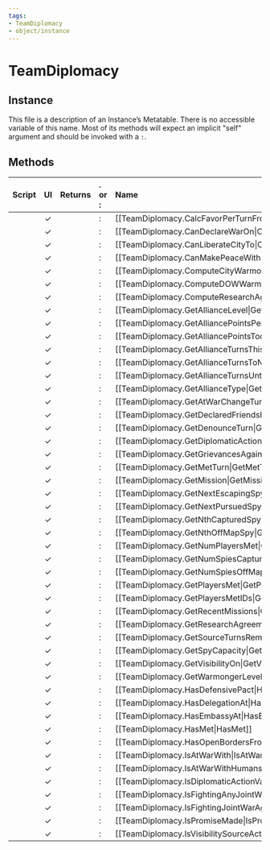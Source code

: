 ```yaml
---
tags:
- TeamDiplomacy
- object/instance
---
```

# TeamDiplomacy
## Instance
This file is a description of an Instance’s Metatable. There is no accessible variable of this name. Most of its methods will expect an implicit "self" argument and should be invoked with a `:`.

## Methods
| Script | UI  | Returns | . or : | Name | Arguments |
|:------:|:---:| -------:|:---- |:---- |:--------- |
| |✓||:|[[TeamDiplomacy.CalcFavorPerTurnFromAlliances\|CalcFavorPerTurnFromAlliances]]||
| |✓||:|[[TeamDiplomacy.CanDeclareWarOn\|CanDeclareWarOn]]||
| |✓||:|[[TeamDiplomacy.CanLiberateCityTo\|CanLiberateCityTo]]||
| |✓||:|[[TeamDiplomacy.CanMakePeaceWith\|CanMakePeaceWith]]||
| |✓||:|[[TeamDiplomacy.ComputeCityWarmongerPoints\|ComputeCityWarmongerPoints]]||
| |✓||:|[[TeamDiplomacy.ComputeDOWWarmongerPoints\|ComputeDOWWarmongerPoints]]||
| |✓||:|[[TeamDiplomacy.ComputeResearchAgreementTurns\|ComputeResearchAgreementTurns]]||
| |✓||:|[[TeamDiplomacy.GetAllianceLevel\|GetAllianceLevel]]||
| |✓||:|[[TeamDiplomacy.GetAlliancePointsPerTurn\|GetAlliancePointsPerTurn]]||
| |✓||:|[[TeamDiplomacy.GetAlliancePointsTooltip\|GetAlliancePointsTooltip]]||
| |✓||:|[[TeamDiplomacy.GetAllianceTurnsThisLevel\|GetAllianceTurnsThisLevel]]||
| |✓||:|[[TeamDiplomacy.GetAllianceTurnsToNextLevel\|GetAllianceTurnsToNextLevel]]||
| |✓||:|[[TeamDiplomacy.GetAllianceTurnsUntilExpiration\|GetAllianceTurnsUntilExpiration]]||
| |✓||:|[[TeamDiplomacy.GetAllianceType\|GetAllianceType]]||
| |✓||:|[[TeamDiplomacy.GetAtWarChangeTurn\|GetAtWarChangeTurn]]||
| |✓||:|[[TeamDiplomacy.GetDeclaredFriendshipTurn\|GetDeclaredFriendshipTurn]]||
| |✓||:|[[TeamDiplomacy.GetDenounceTurn\|GetDenounceTurn]]||
| |✓||:|[[TeamDiplomacy.GetDiplomaticActionCost\|GetDiplomaticActionCost]]||
| |✓||:|[[TeamDiplomacy.GetGrievancesAgainst\|GetGrievancesAgainst]]||
| |✓||:|[[TeamDiplomacy.GetMetTurn\|GetMetTurn]]||
| |✓||:|[[TeamDiplomacy.GetMission\|GetMission]]||
| |✓||:|[[TeamDiplomacy.GetNextEscapingSpyID\|GetNextEscapingSpyID]]||
| |✓||:|[[TeamDiplomacy.GetNextPursuedSpyID\|GetNextPursuedSpyID]]||
| |✓||:|[[TeamDiplomacy.GetNthCapturedSpy\|GetNthCapturedSpy]]||
| |✓||:|[[TeamDiplomacy.GetNthOffMapSpy\|GetNthOffMapSpy]]||
| |✓||:|[[TeamDiplomacy.GetNumPlayersMet\|GetNumPlayersMet]]||
| |✓||:|[[TeamDiplomacy.GetNumSpiesCaptured\|GetNumSpiesCaptured]]||
| |✓||:|[[TeamDiplomacy.GetNumSpiesOffMap\|GetNumSpiesOffMap]]||
| |✓||:|[[TeamDiplomacy.GetPlayersMet\|GetPlayersMet]]||
| |✓||:|[[TeamDiplomacy.GetPlayersMetIDs\|GetPlayersMetIDs]]||
| |✓||:|[[TeamDiplomacy.GetRecentMissions\|GetRecentMissions]]||
| |✓||:|[[TeamDiplomacy.GetResearchAgreementTech\|GetResearchAgreementTech]]||
| |✓||:|[[TeamDiplomacy.GetSourceTurnsRemaining\|GetSourceTurnsRemaining]]||
| |✓||:|[[TeamDiplomacy.GetSpyCapacity\|GetSpyCapacity]]||
| |✓||:|[[TeamDiplomacy.GetVisibilityOn\|GetVisibilityOn]]||
| |✓||:|[[TeamDiplomacy.GetWarmongerLevel\|GetWarmongerLevel]]||
| |✓||:|[[TeamDiplomacy.HasDefensivePact\|HasDefensivePact]]||
| |✓||:|[[TeamDiplomacy.HasDelegationAt\|HasDelegationAt]]||
| |✓||:|[[TeamDiplomacy.HasEmbassyAt\|HasEmbassyAt]]||
| |✓||:|[[TeamDiplomacy.HasMet\|HasMet]]||
| |✓||:|[[TeamDiplomacy.HasOpenBordersFrom\|HasOpenBordersFrom]]||
| |✓||:|[[TeamDiplomacy.IsAtWarWith\|IsAtWarWith]]||
| |✓||:|[[TeamDiplomacy.IsAtWarWithHumans\|IsAtWarWithHumans]]||
| |✓||:|[[TeamDiplomacy.IsDiplomaticActionValid\|IsDiplomaticActionValid]]||
| |✓||:|[[TeamDiplomacy.IsFightingAnyJointWarWith\|IsFightingAnyJointWarWith]]||
| |✓||:|[[TeamDiplomacy.IsFightingJointWarAgainst\|IsFightingJointWarAgainst]]||
| |✓||:|[[TeamDiplomacy.IsPromiseMade\|IsPromiseMade]]||
| |✓||:|[[TeamDiplomacy.IsVisibilitySourceActive\|IsVisibilitySourceActive]]||
